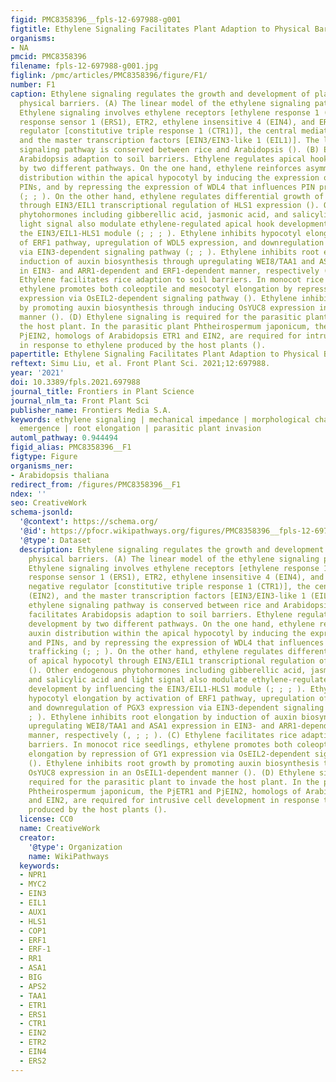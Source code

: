 ```yaml
---
figid: PMC8358396__fpls-12-697988-g001
figtitle: Ethylene Signaling Facilitates Plant Adaption to Physical Barriers
organisms:
- NA
pmcid: PMC8358396
filename: fpls-12-697988-g001.jpg
figlink: /pmc/articles/PMC8358396/figure/F1/
number: F1
caption: Ethylene signaling regulates the growth and development of plants encountering
  physical barriers. (A) The linear model of the ethylene signaling pathway in Arabidopsis.
  Ethylene signaling involves ethylene receptors [ethylene response 1 (ETR1), ethylene
  response sensor 1 (ERS1), ETR2, ethylene insensitive 4 (EIN4), and ERS2], the negative
  regulator [constitutive triple response 1 (CTR1)], the central mediator (EIN2),
  and the master transcription factors [EIN3/EIN3-like 1 (EIL1)]. The linear ethylene
  signaling pathway is conserved between rice and Arabidopsis (). (B) Ethylene facilitates
  Arabidopsis adaption to soil barriers. Ethylene regulates apical hook development
  by two different pathways. On the one hand, ethylene reinforces asymmetric auxin
  distribution within the apical hypocotyl by inducing the expression of AUX1 and
  PINs, and by repressing the expression of WDL4 that influences PIN protein trafficking
  (; ; ). On the other hand, ethylene regulates differential growth of apical hypocotyl
  through EIN3/EIL1 transcriptional regulation of HLS1 expression (). Other endogenous
  phytohormones including gibberellic acid, jasmonic acid, and salicylic acid and
  light signal also modulate ethylene-regulated apical hook development by influencing
  the EIN3/EIL1-HLS1 module (; ; ; ). Ethylene inhibits hypocotyl elongation by activation
  of ERF1 pathway, upregulation of WDL5 expression, and downregulation of PGX3 expression
  via EIN3-dependent signaling pathway (; ; ). Ethylene inhibits root elongation by
  induction of auxin biosynthesis through upregulating WEI8/TAA1 and ASA1 expression
  in EIN3- and ARR1-dependent and ERF1-dependent manner, respectively (, ; ; ). (C)
  Ethylene facilitates rice adaption to soil barriers. In monocot rice seedlings,
  ethylene promotes both coleoptile and mesocotyl elongation by repression of GY1
  expression via OsEIL2-dependent signaling pathway (). Ethylene inhibits root growth
  by promoting auxin biosynthesis through inducing OsYUC8 expression in an OsEIL1-dependent
  manner (). (D) Ethylene signaling is required for the parasitic plant to invade
  the host plant. In the parasitic plant Phtheirospermum japonicum, the PjETR1 and
  PjEIN2, homologs of Arabidopsis ETR1 and EIN2, are required for intrusive cell development
  in response to ethylene produced by the host plants ().
papertitle: Ethylene Signaling Facilitates Plant Adaption to Physical Barriers.
reftext: Simu Liu, et al. Front Plant Sci. 2021;12:697988.
year: '2021'
doi: 10.3389/fpls.2021.697988
journal_title: Frontiers in Plant Science
journal_nlm_ta: Front Plant Sci
publisher_name: Frontiers Media S.A.
keywords: ethylene signaling | mechanical impedance | morphological changes | seedling
  emergence | root elongation | parasitic plant invasion
automl_pathway: 0.944494
figid_alias: PMC8358396__F1
figtype: Figure
organisms_ner:
- Arabidopsis thaliana
redirect_from: /figures/PMC8358396__F1
ndex: ''
seo: CreativeWork
schema-jsonld:
  '@context': https://schema.org/
  '@id': https://pfocr.wikipathways.org/figures/PMC8358396__fpls-12-697988-g001.html
  '@type': Dataset
  description: Ethylene signaling regulates the growth and development of plants encountering
    physical barriers. (A) The linear model of the ethylene signaling pathway in Arabidopsis.
    Ethylene signaling involves ethylene receptors [ethylene response 1 (ETR1), ethylene
    response sensor 1 (ERS1), ETR2, ethylene insensitive 4 (EIN4), and ERS2], the
    negative regulator [constitutive triple response 1 (CTR1)], the central mediator
    (EIN2), and the master transcription factors [EIN3/EIN3-like 1 (EIL1)]. The linear
    ethylene signaling pathway is conserved between rice and Arabidopsis (). (B) Ethylene
    facilitates Arabidopsis adaption to soil barriers. Ethylene regulates apical hook
    development by two different pathways. On the one hand, ethylene reinforces asymmetric
    auxin distribution within the apical hypocotyl by inducing the expression of AUX1
    and PINs, and by repressing the expression of WDL4 that influences PIN protein
    trafficking (; ; ). On the other hand, ethylene regulates differential growth
    of apical hypocotyl through EIN3/EIL1 transcriptional regulation of HLS1 expression
    (). Other endogenous phytohormones including gibberellic acid, jasmonic acid,
    and salicylic acid and light signal also modulate ethylene-regulated apical hook
    development by influencing the EIN3/EIL1-HLS1 module (; ; ; ). Ethylene inhibits
    hypocotyl elongation by activation of ERF1 pathway, upregulation of WDL5 expression,
    and downregulation of PGX3 expression via EIN3-dependent signaling pathway (;
    ; ). Ethylene inhibits root elongation by induction of auxin biosynthesis through
    upregulating WEI8/TAA1 and ASA1 expression in EIN3- and ARR1-dependent and ERF1-dependent
    manner, respectively (, ; ; ). (C) Ethylene facilitates rice adaption to soil
    barriers. In monocot rice seedlings, ethylene promotes both coleoptile and mesocotyl
    elongation by repression of GY1 expression via OsEIL2-dependent signaling pathway
    (). Ethylene inhibits root growth by promoting auxin biosynthesis through inducing
    OsYUC8 expression in an OsEIL1-dependent manner (). (D) Ethylene signaling is
    required for the parasitic plant to invade the host plant. In the parasitic plant
    Phtheirospermum japonicum, the PjETR1 and PjEIN2, homologs of Arabidopsis ETR1
    and EIN2, are required for intrusive cell development in response to ethylene
    produced by the host plants ().
  license: CC0
  name: CreativeWork
  creator:
    '@type': Organization
    name: WikiPathways
  keywords:
  - NPR1
  - MYC2
  - EIN3
  - EIL1
  - AUX1
  - HLS1
  - COP1
  - ERF1
  - ERF-1
  - RR1
  - ASA1
  - BIG
  - APS2
  - TAA1
  - ETR1
  - ERS1
  - CTR1
  - EIN2
  - ETR2
  - EIN4
  - ERS2
---
```

